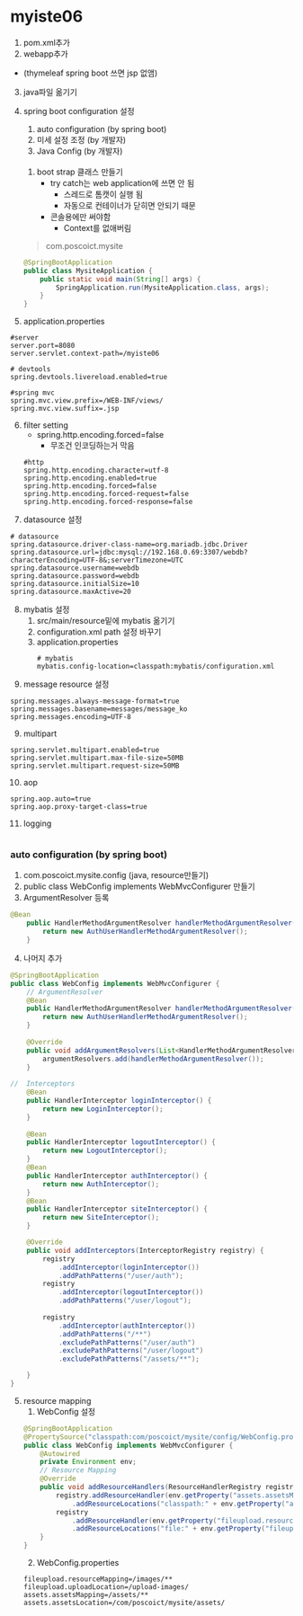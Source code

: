 # myiste06
1. pom.xml추가
2. webapp추가

+ (thymeleaf spring boot 쓰면 jsp 없앰)
3. java파일 옮기기
4. spring boot configuration 설정
    1. auto configuration (by spring boot)
    2. 미세 설정 조정 (by 개발자)
    3. Java Config (by 개발자)

    <br>

    1. boot strap 클래스 만들기
        + try catch는 web application에 쓰면 안 됨
            + 스레드로 톰캣이 실행 됨
            + 자동으로 컨테이너가 닫히면 안되기 때문
        + 콘솔용에만 써야함
            + Context를 없애버림
    > com.poscoict.mysite
    ```java
    @SpringBootApplication
    public class MysiteApplication {
        public static void main(String[] args) {
            SpringApplication.run(MysiteApplication.class, args);
        }
    }
    ```  
5. application.properties 
```properties
#server
server.port=8080
server.servlet.context-path=/myiste06

# devtools
spring.devtools.livereload.enabled=true

#spring mvc
spring.mvc.view.prefix=/WEB-INF/views/
spring.mvc.view.suffix=.jsp
```
6. filter setting
    + spring.http.encoding.forced=false
        + 무조건 인코딩하는거 막음
    ```properties
    #http
    spring.http.encoding.character=utf-8
    spring.http.encoding.enabled=true
    spring.http.encoding.forced=false
    spring.http.encoding.forced-request=false
    spring.http.encoding.forced-response=false
    ```
7. datasource 설정
```properties
# datasource
spring.datasource.driver-class-name=org.mariadb.jdbc.Driver
spring.datasource.url=jdbc:mysql://192.168.0.69:3307/webdb?characterEncoding=UTF-8&;serverTimezone=UTC
spring.datasource.username=webdb
spring.datasource.password=webdb
spring.datasource.initialSize=10
spring.datasource.maxActive=20
```

8. mybatis 설정
    1. src/main/resource밑에 mybatis 옮기기
    2. configuration.xml path 설정 바꾸기
    3. application.properties
        ```properties
        # mybatis
        mybatis.config-location=classpath:mybatis/configuration.xml
        ```
9. message resource 설정
```properties
spring.messages.always-message-format=true
spring.messages.basename=messages/message_ko
spring.messages.encoding=UTF-8

```

9. multipart
```properties
spring.servlet.multipart.enabled=true
spring.servlet.multipart.max-file-size=50MB
spring.servlet.multipart.request-size=50MB
```

10. aop
```properties
spring.aop.auto=true
spring.aop.proxy-target-class=true
```

11. logging
```properties
```

### auto configuration (by spring boot)
1. com.poscoict.mysite.config (java, resource만들기)
2. public class WebConfig implements WebMvcConfigurer 만들기
3. ArgumentResolver 등록
```java
@Bean
	public HandlerMethodArgumentResolver handlerMethodArgumentResolver() {
		return new AuthUserHandlerMethodArgumentResolver();
	}
```
4. 나머지 추가
```java
@SpringBootApplication
public class WebConfig implements WebMvcConfigurer {
	// ArgumentResolver
	@Bean
	public HandlerMethodArgumentResolver handlerMethodArgumentResolver() {
		return new AuthUserHandlerMethodArgumentResolver();
	}
	
	@Override
	public void addArgumentResolvers(List<HandlerMethodArgumentResolver> argumentResolvers) {
		argumentResolvers.add(handlerMethodArgumentResolver());
	}
	
//	Interceptors
	@Bean
	public HandlerInterceptor loginInterceptor() {
		return new LoginInterceptor();
	}
	
	@Bean
	public HandlerInterceptor logoutInterceptor() {
		return new LogoutInterceptor();
	}
	@Bean
	public HandlerInterceptor authInterceptor() {
		return new AuthInterceptor();
	}
	@Bean
	public HandlerInterceptor siteInterceptor() {
		return new SiteInterceptor();
	}

	@Override
	public void addInterceptors(InterceptorRegistry registry) {
		registry
			.addInterceptor(loginInterceptor())
			.addPathPatterns("/user/auth");
		registry
			.addInterceptor(logoutInterceptor())
			.addPathPatterns("/user/logout");
		
		registry
			.addInterceptor(authInterceptor())
			.addPathPatterns("/**")
			.excludePathPatterns("/user/auth")
			.excludePathPatterns("/user/logout")
			.excludePathPatterns("/assets/**");

	}
}
```
5. resource mapping
    1.  WebConfig 설정
    ```java
    @SpringBootApplication
    @PropertySource("classpath:com/poscoict/mysite/config/WebConfig.properties")
    public class WebConfig implements WebMvcConfigurer {
        @Autowired
        private Environment env;
        // Resource Mapping
        @Override
        public void addResourceHandlers(ResourceHandlerRegistry registry) {
            registry.addResourceHandler(env.getProperty("assets.assetsMapping"))
                .addResourceLocations("classpath:" + env.getProperty("assets.assetsLocation"));
            registry
                .addResourceHandler(env.getProperty("fileupload.resourceMapping"))
                .addResourceLocations("file:" + env.getProperty("fileupload.uploadLocation"));
        }
    }
    ```
    2. WebConfig.properties
    ```properties
    fileupload.resourceMapping=/images/**
    fileupload.uploadLocation=/upload-images/
    assets.assetsMapping=/assets/**
    assets.assetsLocation=/com/poscoict/mysite/assets/
    ```
